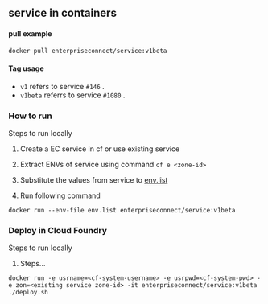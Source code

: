 ## service in containers
#### pull example
```docker pull enterpriseconnect/service:v1beta```

#### Tag usage
- ```v1``` refers to service ```#146``` .
- ```v1beta``` referrs to service ```#1080``` .

### How to run

Steps to run locally

1. Create a EC service in cf or use existing service

2. Extract ENVs of service using command ```cf e <zone-id>```

3. Substitute the values from service to [env.list](https://github.com/EC-Release/oci/blob/v1beta_svc_oci_spec_update_dockerfile/spec/service/env.list.sample)

4. Run following command

```shell
docker run --env-file env.list enterpriseconnect/service:v1beta
```

### Deploy in Cloud Foundry

Steps to run locally

1. Steps...

```shell
docker run -e usrname=<cf-system-username> -e usrpwd=<cf-system-pwd> -e zon=<existing service zone-id> -it enterpriseconnect/service:v1beta ./deploy.sh
